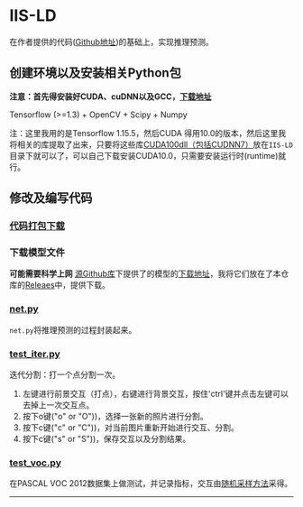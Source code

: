 # IIS-LD

在作者提供的代码([Github地址](https://github.com/intel-isl/Intseg))的基础上，实现推理预测。

## 创建环境以及安装相关Python包

**注意：首先得安装好CUDA、cuDNN以及GCC，[下载地址](../../README.md#实验环境)**

Tensorflow (>=1.3) + OpenCV + Scipy + Numpy

注：这里我用的是Tensorflow 1.15.5，然后CUDA 得用10.0的版本，然后这里我将相关的库提取了出来，只要将这些库[CUDA100dll（包括CUDNN7）](https://github.com/BingqiangZhou/IntSeg_InsSeg_CodeCollection/releases/tag/iisld)放在`IIS-LD`目录下就可以了，可以自己下载安装CUDA10.0，只需要安装运行时(runtime)就行。

## 修改及编写代码
### [代码打包下载](https://github.com/BingqiangZhou/IntSeg_InsSeg_CodeCollection/releases/tag/iisld)

### 下载模型文件

**可能需要科学上网** [源Github库](https://github.com/intel-isl/Intseg)下提供了的模型的[下载地址](https://drive.google.com/open?id=1u96zu0VyNpy-1VL90EbriN74hGaBBK08)，我将它们放在了本仓库的[Releaes](https://github.com/BingqiangZhou/IntSeg_InsSeg_CodeCollection/releases/tag/iisld)中，提供下载。

### [net.py](./net.py)

`net.py`将推理预测的过程封装起来。

### [test_iter.py](./test_iter.py)

迭代分割：打一个点分割一次。

1. 左键进行前景交互（打点），右键进行背景交互，按住'ctrl'键并点击左键可以去掉上一次交互点。
2. 按下o键("o" or "O"))，选择一张新的照片进行分割。
3. 按下c键("c" or "C"))，对当前图片重新开始进行交互、分割。
4. 按下c键("s" or "S"))，保存交互以及分割结果。

### [test_voc.py](./test_voc.py)

在PASCAL VOC 2012数据集上做测试，并记录指标，交互由[随机采样方法](../RandomSample/random_sample.py)采得。

---

